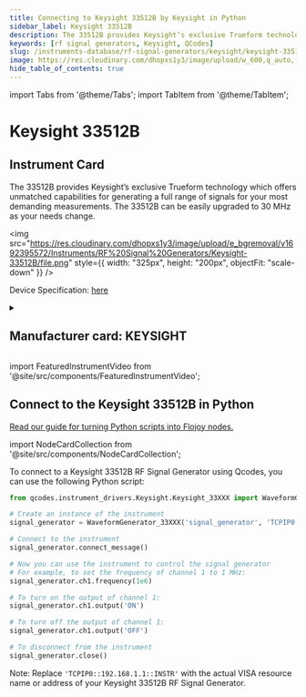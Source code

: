 ```yaml
---
title: Connecting to Keysight 33512B by Keysight in Python
sidebar_label: Keysight 33512B
description: The 33512B provides Keysight’s exclusive Trueform technology which offers unmatched capabilities for generating a full range of signals for your most demanding measurements. The 33512B can be easily upgraded to 30 MHz as your needs change.
keywords: [rf signal generators, Keysight, QCodes]
slug: /instruments-database/rf-signal-generators/keysight/keysight-33512b
image: https://res.cloudinary.com/dhopxs1y3/image/upload/w_600,q_auto,f_auto/e_bgremoval/v1692395572/Instruments/RF%20Signal%20Generators/Keysight-33512B/file.jpg
hide_table_of_contents: true
---
```


import Tabs from '@theme/Tabs';
import TabItem from '@theme/TabItem';

# Keysight 33512B

## Instrument Card

<div className="flex">

<div>

The 33512B provides Keysight’s exclusive Trueform technology which offers unmatched capabilities for generating a full range of signals for your most demanding measurements. The 33512B can be easily upgraded to 30 MHz as your needs change.

</div>

<img src="https://res.cloudinary.com/dhopxs1y3/image/upload/e_bgremoval/v1692395572/Instruments/RF%20Signal%20Generators/Keysight-33512B/file.png" style={{ width: "325px", height: "200px", objectFit: "scale-down" }} />

</div>

<div className="flex text-center">

<p>Device Specification: <a target="\_blank" href="https://www.keysight.com/us/en/assets/7018-05928/data-sheets/5992-2572.pdf">here</a></p>

</div>

<details style={{ marginTop: "15px"}}>
<summary><h2>Manufacturer card: KEYSIGHT</h2></summary>

<img src="https://res.cloudinary.com/dhopxs1y3/image/upload/v1692125973/Instruments/Vendor%20Logos/Keysight.png" style={{ width: "100%", height: "170px",objectFit: "scale-down" }} />

Keysight Technologies, or Keysight, is an American company that manufactures electronics test and measurement equipment and software.

<ul>
  <li>Headquarters: USA</li>
  <li>Yearly Revenue (millions, USD): 5420.0</li>
  <li>Vendor Website: <a href="https://www.keysight.com/us/en/home.html">here</a></li>
</ul>
</details>

import FeaturedInstrumentVideo from '@site/src/components/FeaturedInstrumentVideo';

<FeaturedInstrumentVideo category='RF_SIGNAL_GENERATORS' manufacturer='KEYSIGHT'></FeaturedInstrumentVideo>


## Connect to the Keysight 33512B in Python

[Read our guide for turning Python scripts into Flojoy nodes.](https://docs.flojoy.ai/custom-nodes/creating-custom-node/)

import NodeCardCollection from '@site/src/components/NodeCardCollection';

<Tabs>

<TabItem value="Flojoy" label="Flojoy" className="flojoy-instrument-tabs">

<NodeCardCollection category='RF_SIGNAL_GENERATORS' manufacturer='KEYSIGHT'></NodeCardCollection>

</TabItem>
<TabItem value="QCodes" label="QCodes">

To connect to a Keysight 33512B RF Signal Generator using Qcodes, you can use the following Python script:

```python
from qcodes.instrument_drivers.Keysight.Keysight_33XXX import WaveformGenerator_33XXX

# Create an instance of the instrument
signal_generator = WaveformGenerator_33XXX('signal_generator', 'TCPIP0::192.168.1.1::INSTR')

# Connect to the instrument
signal_generator.connect_message()

# Now you can use the instrument to control the signal generator
# For example, to set the frequency of channel 1 to 1 MHz:
signal_generator.ch1.frequency(1e6)

# To turn on the output of channel 1:
signal_generator.ch1.output('ON')

# To turn off the output of channel 1:
signal_generator.ch1.output('OFF')

# To disconnect from the instrument
signal_generator.close()
```

Note: Replace `'TCPIP0::192.168.1.1::INSTR'` with the actual VISA resource name or address of your Keysight 33512B RF Signal Generator.

</TabItem>
</Tabs>